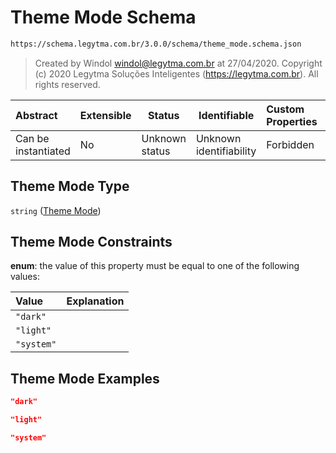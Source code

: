 # Theme Mode Schema

```txt
https://schema.legytma.com.br/3.0.0/schema/theme_mode.schema.json
```




> Created by Windol [windol@legytma.com.br](mailto:windol@legytma.com.br) at 27/04/2020.
> Copyright (c) 2020 Legytma Soluções Inteligentes (<https://legytma.com.br>). All rights reserved.
>

| Abstract            | Extensible | Status         | Identifiable            | Custom Properties | Additional Properties | Access Restrictions | Defined In                                                                        |
| :------------------ | ---------- | -------------- | ----------------------- | :---------------- | --------------------- | ------------------- | --------------------------------------------------------------------------------- |
| Can be instantiated | No         | Unknown status | Unknown identifiability | Forbidden         | Allowed               | none                | [theme_mode.schema.json](../schema/theme_mode.schema.json) |

## Theme Mode Type

`string` ([Theme Mode](theme_mode.md))

## Theme Mode Constraints

**enum**: the value of this property must be equal to one of the following values:

| Value      | Explanation |
| :--------- | ----------- |
| `"dark"`   |             |
| `"light"`  |             |
| `"system"` |             |

## Theme Mode Examples

```json
"dark"
```

```json
"light"
```

```json
"system"
```
